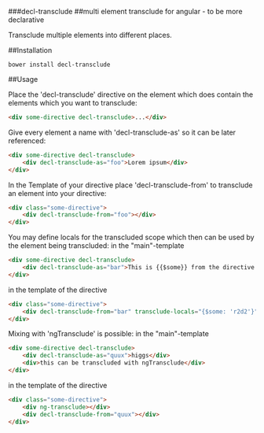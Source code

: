 ###decl-transclude
##multi element transclude for angular - to be more declarative

Transclude multiple elements into different places.

##Installation
````
bower install decl-transclude
````

##Usage

Place the 'decl-transclude' directive on the element which does contain the elements which you want to transclude:
````html
<div some-directive decl-transclude>...</div>
````
Give every element a name with 'decl-transclude-as' so it can be later referenced:
````html
<div some-directive decl-transclude>
    <div decl-transclude-as="foo">Lorem ipsum</div>
</div>
````

In the Template of your directive place 'decl-transclude-from' to transclude an element into your directive:
````html
<div class="some-directive">
    <div decl-transclude-from="foo"></div>
</div>
````

You may define locals for the transcluded scope which then can be used by the element being transcluded:
in the "main"-template
````html
<div some-directive decl-transclude>
    <div decl-transclude-as="bar">This is {{$some}} from the directive transcluding me!</div>
</div>
````
in the template of the directive
````html
<div class="some-directive">
    <div decl-transclude-from="bar" transclude-locals="{$some: 'r2d2'}"></div>
</div>
````

Mixing with 'ngTransclude' is possible:
in the "main"-template
````html
<div some-directive decl-transclude>
    <div decl-transclude-as="quux">higgs</div>
    <div>this can be transcluded with ngTransclude</div>
</div>
````
in the template of the directive
````html
<div class="some-directive">
    <div ng-transclude></div>
    <div decl-transclude-from="quux"></div>
</div>
````
